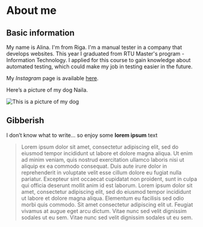 # About me
## Basic information
My name is Alina. I'm from Riga. I'm a manual tester in a company that develops websites. This year I graduated from RTU Master's program - Information Technology. I applied for this course to gain knowledge about automated testing, which could make my job in testing easier in the future.

My *Instagram* page is available [here](https://www.instagram.com/sherija97/).

Here’s a picture of my dog Naila.

![This is a picture of my dog](https://scontent-hel3-1.xx.fbcdn.net/v/t1.6435-9/80417090_2610541649039011_4049212720476585984_n.jpg?_nc_cat=106&ccb=1-6&_nc_sid=730e14&_nc_ohc=wDxa1iebVwoAX-Yc1fF&_nc_ht=scontent-hel3-1.xx&oh=00_AT8CABAvlAsBwJpJGb7gpRRjaUBLoI2gXiRXsBNHPaonfA&oe=629DF03B)

## Gibberish
I don’t know what to write… so enjoy some **lorem ipsum** text
> Lorem ipsum dolor sit amet, consectetur adipiscing elit, sed do eiusmod tempor incididunt ut labore et dolore magna aliqua. Ut enim ad minim veniam, quis nostrud exercitation ullamco laboris nisi ut aliquip ex ea commodo consequat. Duis aute irure dolor in reprehenderit in voluptate velit esse cillum dolore eu fugiat nulla pariatur. Excepteur sint occaecat cupidatat non proident, sunt in culpa qui officia deserunt mollit anim id est laborum. Lorem ipsum dolor sit amet, consectetur adipiscing elit, sed do eiusmod tempor incididunt ut labore et dolore magna aliqua. Elementum eu facilisis sed odio morbi quis commodo. Sit amet consectetur adipiscing elit ut. Feugiat vivamus at augue eget arcu dictum. Vitae nunc sed velit dignissim sodales ut eu sem. Vitae nunc sed velit dignissim sodales ut eu sem.